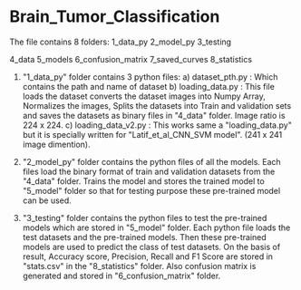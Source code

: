 # Brain_Tumor_Classification

The file contains 8 folders:
1_data_py
2_model_py
3_testing

4_data
5_models
6_confusion_matrix
7_saved_curves
8_statistics

1. "1_data_py" folder contains 3 python files: 
  a) dataset_pth.py  : Which contains the path and name of dataset
  b) loading_data.py  : This file loads the dataset converts the dataset images into Numpy Array, Normalizes the images, Splits the datasets into Train and validation sets and saves the datasets as binary files in "4_data" folder. Image ratio is 224 x 224.
  c) loading_data_v2.py  : This works same a "loading_data.py" but it is specially written for "Latif_et_al_CNN_SVM model". (241 x 241 image dimention).

2. "2_model_py" folder contains the python files of all the models. Each files load the binary format of train and validation datasets from the "4_data" folder. Trains the model and stores the trained model to "5_model" folder so that for testing purpose these pre-trained model can be used. 

3. "3_testing" folder contains the python files to test the pre-trained models which are stored in "5_model" folder. Each python file loads the test datasets and the pre-trained models. Then these pre-trained models are used to predict the class of test datasets. On the basis of result, Accuracy score, Precision, Recall and F1 Score are stored in "stats.csv" in the "8_statistics" folder. Also confusion matrix is generated and stored in "6_confusion_matrix" folder.
